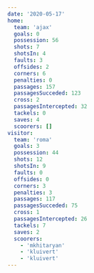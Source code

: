 ```yaml
---
date: '2020-05-17'
home:
  team: 'ajax'
  goals: 0
  possession: 56
  shots: 7
  shotsIn: 4
  faults: 3
  offsides: 2
  corners: 6
  penalties: 0
  passages: 157
  passagesSucceded: 123
  cross: 2
  passagesIntercepted: 32
  tackels: 0
  saves: 4
  scoorers: []
visitor:
  team: 'roma'
  goals: 3
  possession: 44
  shots: 12
  shotsIn: 9
  faults: 0
  offsides: 0
  corners: 3
  penalties: 3
  passages: 117
  passagesSucceded: 75
  cross: 1
  passagesIntercepted: 26
  tackels: 7
  saves: 2
  scoorers:
    - 'mkhitaryan'
    - 'kluivert'
    - 'kluivert'
---
```

